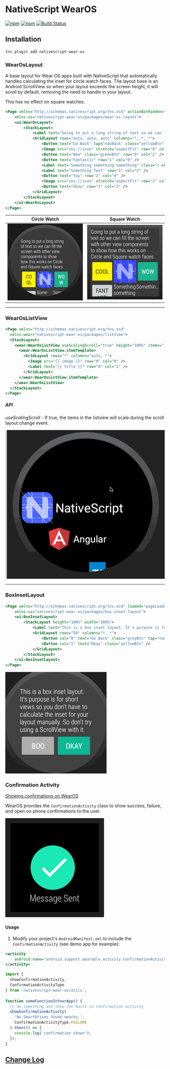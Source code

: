 # NativeScript WearOS

[![npm](https://img.shields.io/npm/v/nativescript-wear-os.svg)](https://www.npmjs.com/package/nativescript-wear-os)
[![npm](https://img.shields.io/npm/dt/nativescript-wear-os.svg?label=npm%20downloads)](https://www.npmjs.com/package/nativescript-wear-os)
[![Build Status](https://travis-ci.org/bradmartin/nativescript-wear-os.svg?branch=master)](https://travis-ci.org/bradmartin/nativescript-wear-os)

## Installation

```bash
tns plugin add nativescript-wear-os
```

### WearOsLayout

A base layout for Wear OS apps built with NativeScript that automatically handles calculating the inset for circle watch faces. The layout base is an Android ScrollView so when your layout exceeds the screen height, it will scroll by default, removing the need to handle in your layout.

This has no effect on square watches.

```xml
<Page xmlns="http://schemas.nativescript.org/tns.xsd" actionBarHidden="true"
    xmlns:ui="nativescript-wear-os/packages/wear-os-layout">
    <ui:WearOsLayout>
        <StackLayout>
            <Label text="Going to put a long string of text so we can fill the screen with other view components to show how this works on Circle and Square watch faces." class="c-white" textWrap="true" />
            <GridLayout rows="auto, auto, auto" columns="*, *, *">
                <Button text="Go Back" tap="navBack" class="yellowBtn" row="0" col="0" />
                <Image src="res://icon" stretch="aspectFit" row="0" col="1" />
                <Button text="Wow" class="greenBtn" row="0" col="2" />
                <Button text="Fantastic" row="1" col="0" />
                <Label text="Something something something" class="c-white" row="1" col="1" textWrap="true" />
                <Label text="Something Text" row="1" col="2" />
                <Button text="Yay" row="2" col="0" />
                <Image src="res://icon" stretch="aspectFit" row="2" col="1" />
                <Button text="Okay" row="2" col="2" />
            </GridLayout>
        </StackLayout>
    </ui:WearOsLayout>
</Page>
```

| Circle Watch                                                |                        Square Watch                         |
| ----------------------------------------------------------- | :---------------------------------------------------------: |
| ![Cirlce Watch Usage](./screenshots/base-layout/circle.png) | ![Square Watch Usage](./screenshots/base-layout/square.png) |

---

### WearOsListView

```xml
<Page xmlns="http://schemas.nativescript.org/tns.xsd"
  xmlns:wear="nativescript-wear-os/packages/listview">
  <StackLayout>
    <wear:WearOsListView useScalingScroll="true" height="100%" items="{{ items }}">
      <wear:WearOsListView.itemTemplate>
        <GridLayout rows="*" columns="auto, *">
          <Image src="{{ image }}" row="0" col="0" />
          <Label text="{{ title }}" row="0" col="1" />
        </GridLayout>
      </wear:WearOsListView.itemTemplate>
    </wear:WearOsListView>
  </StackLayout>
</Page>
```

##### API

_useScalingScroll_ - If true, the items in the listview will scale during the scroll layout change event.

![ListView Gif](./screenshots/listview/demo.gif)

---

### BoxInsetLayout

```xml
<Page xmlns="http://schemas.nativescript.org/tns.xsd" loaded="pageLoaded" actionBarHidden="true"
    xmlns:ui="nativescript-wear-os/packages/box-inset-layout">
    <ui:BoxInsetLayout>
        <StackLayout height="100%" width="100%">
            <Label text="This is a box inset layout. It's purpose is for short views so you don't have to calculate the inset for your layout manually. So don't try using a ScrollView with it." class="text-white" textWrap="true"/>
            <GridLayout rows="50" columns="*, *">
                <Button col="0" text="Go Back" class="greyBtn" tap="navBack" />
                <Button col="1" text="Okay" class="yellowBtn" />
            </GridLayout>
        </StackLayout>
    </ui:BoxInsetLayout>
</Page>
```

![BoxInsetLayout Usage](./screenshots/box-inset/boxinset.png)

### Confirmation Activity

[Showing confirmations on WearOS](https://developer.android.com/training/wearables/ui/confirm)

WearOS provides the `ConfirmationActivity` class to show success, failure, and open on phone confirmations to the user.

![Confirmation Activity Success](./screenshots/confirmation_activity.png)

#### Usage

1. Modify your project's `AndroidManifest.xml` to include the `ConfirmationActivity` (see demo app for example):

```xml
<activity
    android:name="android.support.wearable.activity.ConfirmationActivity">
</activity>
```

```typescript
import {
  showConfirmationActivity,
  ConfirmationActivityType
} from 'nativescript-wear-os/utils';

function someFunctionInYourApp() {
  // do something and show the built in confirmation activity
  showConfirmationActivity(
    'No SmartDrives found nearby.',
    ConfirmationActivityType.FAILURE
  ).then(() => {
    console.log('confirmation shown');
  });
}
```

## [Change Log](./CHANGELOG.md)
